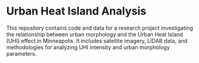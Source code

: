 # Urban Heat Island Analysis
This repository contains code and data for a research project investigating the relationship between urban morphology and the Urban Heat Island (UHI) effect in Minneapolis. It includes satellite imagery, LIDAR data, and methodologies for analyzing UHI intensity and urban morphology parameters.
